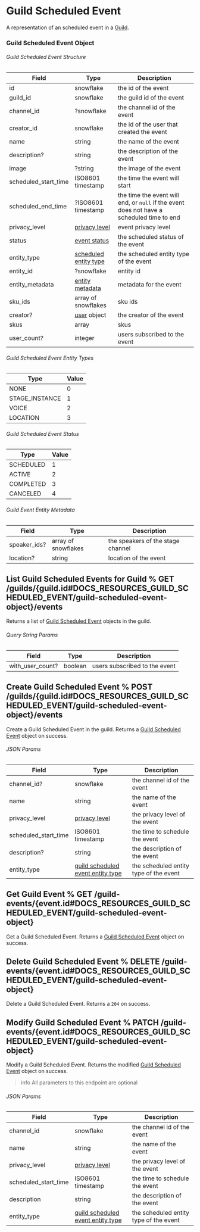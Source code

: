# Guild Scheduled Event

A representation of an scheduled event in a [Guild](#DOCS_RESOURCES_GUILD/).

### Guild Scheduled Event Object

###### Guild Scheduled Event Structure

| Field                | Type                                                                                                                 | Description                                                                               |
| -------------------- | -------------------------------------------------------------------------------------------------------------------- | ----------------------------------------------------------------------------------------- |
| id                   | snowflake                                                                                                            | the id of the event                                                                       |
| guild_id             | snowflake                                                                                                            | the guild id of the event                                                                 |
| channel_id           | ?snowflake                                                                                                           | the channel id of the event                                                               |
| creator_id           | snowflake                                                                                                            | the id of the user that created the event                                                 |
| name                 | string                                                                                                               | the name of the event                                                                     |
| description?         | string                                                                                                               | the description of the event                                                              |
| image                | ?string                                                                                                              | the image of the event                                                                    |
| scheduled_start_time | ISO8601 timestamp                                                                                                    | the time the event will start                                                             |
| scheduled_end_time   | ?ISO8601 timestamp                                                                                                   | the time the event will end, or `null` if the event does not have a scheduled time to end |
| privacy_level        | [privacy level](#DOCS_RESOURCES_STAGE_INSTANCE/stage-instance-object-privacy-level)                                  | event privacy level                                                                       |
| status               | [event status](#DOCS_RESOURCES_GUILD_SCHEDULED_EVENT/guild-event-object-guild-scheduled-event-status)                | the scheduled status of the event                                                         |
| entity_type          | [scheduled entity type](#DOCS_RESOURCES_GUILD_SCHEDULED_EVENT/guild-event-object-guild-scheduled-event-entity-types) | the scheduled entity type of the event                                                    |
| entity_id            | ?snowflake                                                                                                           | entity id                                                                                 |
| entity_metadata      | [entity metadata](#DOCS_RESOURCES_GUILD_SCHEDULED_EVENT/guild-event-object-guild-event-entity-metadata)              | metadata for the event                                                                    |
| sku_ids              | array of snowflakes                                                                                                  | sku ids                                                                                   |
| creator?             | [user](#DOCS_RESOURCES_USER/user-object) object                                                                      | the creator of the event                                                                  |
| skus                 | array                                                                                                                | skus                                                                                      |
| user_count?          | integer                                                                                                              | users subscribed to the event                                                             |

###### Guild Scheduled Event Entity Types

| Type           | Value |
| -------------- | ----- |
| NONE           | 0     |
| STAGE_INSTANCE | 1     |
| VOICE          | 2     |
| LOCATION       | 3     |

###### Guild Scheduled Event Status

| Type      | Value |
| --------- | ----- |
| SCHEDULED | 1     |
| ACTIVE    | 2     |
| COMPLETED | 3     |
| CANCELED  | 4     |

###### Guild Event Entity Metadata

| Field        | Type                | Description                       |
| ------------ | ------------------- | --------------------------------- |
| speaker_ids? | array of snowflakes | the speakers of the stage channel |
| location?    | string              | location of the event             |

## List Guild Scheduled Events for Guild % GET /guilds/{guild.id#DOCS_RESOURCES_GUILD_SCHEDULED_EVENT/guild-scheduled-event-object}/events

Returns a list of [Guild Scheduled Event](#DOCS_RESOURCES_GUILD_SCHEDULED_EVENT/guild-scheduled-event-object) objects in the guild.

###### Query String Params

| Field            | Type    | Description                   |
| ---------------- | ------- | ----------------------------- |
| with_user_count? | boolean | users subscribed to the event |

## Create Guild Scheduled Event % POST /guilds/{guild.id#DOCS_RESOURCES_GUILD_SCHEDULED_EVENT/guild-scheduled-event-object}/events

Create a Guild Scheduled Event in the guild. Returns a [Guild Scheduled Event](#DOCS_RESOURCES_GUILD_SCHEDULED_EVENT/guild-scheduled-event-object) object on success.

###### JSON Params

| Field                | Type                                                                                                                                       | Description                            |
| -------------------- | ------------------------------------------------------------------------------------------------------------------------------------------ | -------------------------------------- |
| channel_id?          | snowflake                                                                                                                                  | the channel id of the event            |
| name                 | string                                                                                                                                     | the name of the event                  |
| privacy_level        | [privacy level](#DOCS_RESOURCES_STAGE_INSTANCE/stage-instance-object-privacy-level)                                                        | the privacy level of the event         |
| scheduled_start_time | ISO8601 timestamp                                                                                                                          | the time to schedule the event         |
| description?         | string                                                                                                                                     | the description of the event           |
| entity_type          | [guild scheduled event entity type](#DOCS_RESOURCES_GUILD_SCHEDULED_EVENT/guild-scheduled-event-object-guild-scheduled-event-entity-types) | the scheduled entity type of the event |

## Get Guild Event % GET /guild-events/{event.id#DOCS_RESOURCES_GUILD_SCHEDULED_EVENT/guild-scheduled-event-object}

Get a Guild Scheduled Event. Returns a [Guild Scheduled Event](#DOCS_RESOURCES_GUILD_SCHEDULED_EVENT/guild-scheduled-event-object) object on success.

## Delete Guild Scheduled Event % DELETE /guild-events/{event.id#DOCS_RESOURCES_GUILD_SCHEDULED_EVENT/guild-scheduled-event-object}

Delete a Guild Scheduled Event. Returns a `204` on success.

## Modify Guild Scheduled Event % PATCH /guild-events/{event.id#DOCS_RESOURCES_GUILD_SCHEDULED_EVENT/guild-scheduled-event-object}

Modify a Guild Scheduled Event. Returns the modified [Guild Scheduled Event](#DOCS_RESOURCES_GUILD_SCHEDULED_EVENT/guild-scheduled-event-object) object on success.

> info
> All parameters to this endpoint are optional

###### JSON Params

| Field                | Type                                                                                                                                       | Description                            |
| -------------------- | ------------------------------------------------------------------------------------------------------------------------------------------ | -------------------------------------- |
| channel_id           | snowflake                                                                                                                                  | the channel id of the event            |
| name                 | string                                                                                                                                     | the name of the event                  |
| privacy_level        | [privacy level](#DOCS_RESOURCES_STAGE_INSTANCE/stage-instance-object-privacy-level)                                                        | the privacy level of the event         |
| scheduled_start_time | ISO8601 timestamp                                                                                                                          | the time to schedule the event         |
| description          | string                                                                                                                                     | the description of the event           |
| entity_type          | [guild scheduled event entity type](#DOCS_RESOURCES_GUILD_SCHEDULED_EVENT/guild-scheduled-event-object-guild-scheduled-event-entity-types) | the scheduled entity type of the event |
